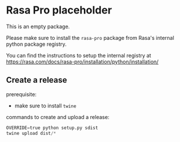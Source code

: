 # Rasa Pro placeholder
This is an empty package. 

Please make sure to install the `rasa-pro` package from Rasa's internal
python package registry.

You can find the instructions to setup the internal registry at
https://rasa.com/docs/rasa-pro/installation/python/installation/ 

## Create a release
prerequisite:
* make sure to install `twine`

commands to create and upload a release:
```python
OVERRIDE=true python setup.py sdist
twine upload dist/*
```

